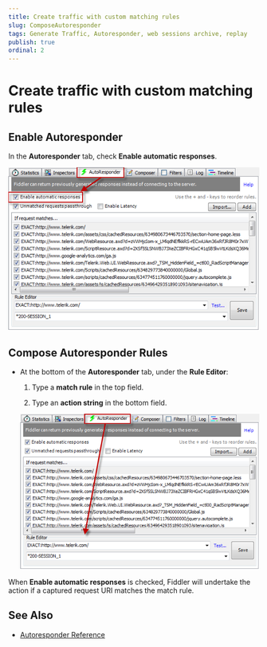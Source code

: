 ```yaml
---
title: Create traffic with custom matching rules
slug: ComposeAutoresponder
tags: Generate Traffic, Autoresponder, web sessions archive, replay
publish: true
ordinal: 2
---
```


Create traffic with custom matching rules
==================================

Enable Autoresponder
--------------------

In the **Autoresponder** tab, check **Enable automatic responses**.

 ![Enable Automatic Responses][1]


Compose Autoresponder Rules
---------------------------

+ At the bottom of the **Autoresponder** tab, under the **Rule Editor**:

	1. Type a **match rule** in the top field.

	2. Type an **action string** in the bottom field.

  ![Rule Editor][5]

When **Enable automatic responses** is checked, Fiddler will undertake the action if a captured request URI matches the match rule.

See Also
--------

+ [Autoresponder Reference][6]

[1]: ../../images/ReplayAutoresponder/EnableAutomaticResponses.png
[2]: ../../images/ReplayAutoresponder/WebSessionsList.png
[5]: ../../images/ReplayAutoresponder/RuleEditor.png
[6]: ../../KnowledgeBase/AutoResponder
